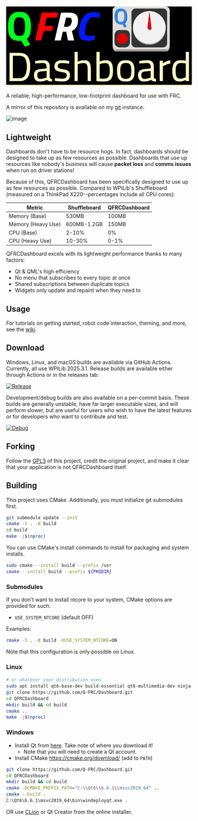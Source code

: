 ![QFRCDashboard](QFRCDashboard-display.png "QFRCDashboard")

A reliable, high-performance, low-footprint dashboard for use with FRC.

A mirror of this repository is available on my [git](https://git.swurl.xyz/QFRC/Dashboard.git) instance.

![image](https://github.com/user-attachments/assets/5e853a0c-3615-4f8f-9f2c-eb51aa793df9)

## Lightweight
Dashboards don't have to be resource hogs. In fact, dashboards should be designed to take up as few resources as possible. Dashboards that use up resources like nobody's business will cause **packet loss** and **comms issues** when run on driver stations!

Because of this, QFRCDashboard has been specifically designed to use up as few resources as possible. Compared to WPILib's Shuffleboard (measured on a ThinkPad X220--percentages include all CPU cores):

| Metric            | Shuffleboard  | QFRCDashboard |
| ----------------- | ------------- | ------------- |
| Memory (Base)     | 530MB         | 100MB         |
| Memory (Heavy Use)| 600MB-1.2GB   | 150MB         |
| CPU (Base)        | 2-10%         | 0%          |
| CPU (Heavy Use)   | 10-30%        | 0-1%          |

QFRCDashboard excels with its lightweight performance thanks to many factors:
- Qt & QML's high efficiency
- No menu that subscribes to every topic at once
- Shared subscriptions between duplicate topics
- Widgets only update and repaint when they need to

## Usage
For tutorials on getting started, robot code interaction, theming, and more, see the [wiki](https://github.com/Q-FRC/Dashboard/wiki).

## Download
Windows, Linux, and macOS builds are available via GitHub Actions. Currently, all use WPILib 2025.3.1. Release builds are available either through Actions or in the releases tab:

[![Release](https://github.com/Q-FRC/Dashboard/actions/workflows/trigger_release.yml/badge.svg)](https://github.com/Q-FRC/Dashboard/actions/workflows/trigger_release.yml)

Development/debug builds are also available on a per-commit basis. These builds are generally unstable, have far larger executable sizes, and will perform slower, but are useful for users who wish to have the latest features or for developers who want to contribute and test.

[![Debug](https://github.com/Q-FRC/Dashboard/actions/workflows/trigger_builds.yml/badge.svg)](https://github.com/Q-FRC/Dashboard/actions/workflows/trigger_builds.yml)

## Forking
Follow the [GPL3](LICENSE) of this project, credit the original project, and make it clear that your application is not QFRCDashboard itself.

## Building
This project uses CMake. Additionally, you must initialize git submodules first.

```bash
git submodule update --init
cmake -S . -B build
cd build
make -j$(nproc)
```

You can use CMake's install commands to install for packaging and system installs.

```bash
sudo cmake --install build --prefix /usr
cmake --install build --prefix ${PKGDIR}
```

### Submodules
If you don't want to install ntcore to your system, CMake options are provided for such:

- `USE_SYSTEM_NTCORE` (default OFF)

Examples:

```bash
cmake -S . -B build -DUSE_SYSTEM_NTCORE=ON
```

Note that this configuration is only possible on Linux.

### Linux
```bash
# or whatever your distribution uses
sudo apt install qt6-base-dev build-essential qt6-multimedia-dev ninja-build
git clone https://github.com/Q-FRC/Dashboard.git
cd QFRCDashboard
mkdir build && cd build
cmake ..
make -j$(nproc)
```

### Windows
- Install Qt from [here](https://www.qt.io/download-qt-installer-oss). Take note of where you download it!
  * Note that you will need to create a Qt account.
- Install CMake https://cmake.org/download/ (add to `PATH`)
```bash
git clone https://github.com/Q-FRC/Dashboard.git
cd QFRCDashboard
mkdir build && cd build
cmake -DCMAKE_PREFIX_PATH="C:\\Qt6\\6.6.1\\msvc2019_64" ..
cmake --build .
C:\Qt6\6.6.1\msvc2019_64\bin\windeployqt.exe .
```
OR use [CLion](https://www.jetbrains.com/clion/) or Qt Creator from the online installer.
